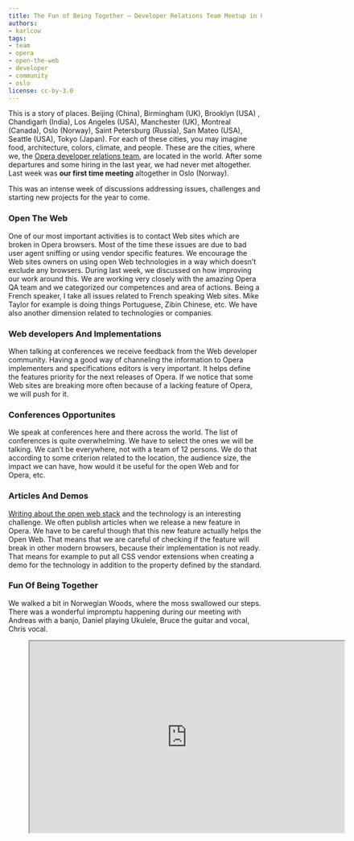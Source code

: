 ```yaml
---
title: The Fun of Being Together — Developer Relations Team Meetup in Oslo
authors:
- karlcow
tags:
- team
- opera
- open-the-web
- developer
- community
- oslo
license: cc-by-3.0
---
```


<p>This is a story of places. Beijing (China), Birmingham (UK), Brooklyn (USA) , Chandigarh (India), Los Angeles (USA), Manchester (UK), Montreal (Canada), Oslo (Norway), Saint Petersburg (Russia), San Mateo (USA), Seattle (USA), Tokyo (Japan). For each of these cities, you may imagine food, architecture, colors, climate, and people. These are the cities, where we, the <a href="http://my.opera.com/ODIN/members/">Opera developer relations team</a>, are located in the world. After some departures and some hiring in the last year, we had never met altogether. Last week was <strong>our first time meeting</strong> altogether in Oslo (Norway).</p>

<p>This was an intense week of discussions addressing issues, challenges and starting new projects for the year to come.</p>

<h3 id="open_the_web">Open The Web</h3>

<p>One of our most important activities is to contact Web sites which are broken in Opera browsers. Most of the time these issues are due to bad user agent sniffing or using vendor specific features. We encourage the Web sites owners on using open Web technologies in a way which doesn&#8217;t exclude any browsers. During last week, we discussed on how improving our work around this. We are working very closely with the amazing Opera QA team and we categorized our competences and area of actions. Being a French speaker, I take all issues related to French speaking Web sites. Mike Taylor for example is doing things Portuguese, Zibin Chinese, etc. We have also another dimension related to technologies or companies.</p>

<h3 id="web_developers_and_implementations">Web developers And Implementations</h3>

<p>When talking at conferences we receive feedback from the Web developer community. Having a good way of channeling the information to Opera implementers and specifications editors is very important. It helps define the features priority for the next releases of Opera. If we notice that some Web sites are breaking more often because of a lacking feature of Opera, we will push for it. </p>

<h3 id="conferences_opportunites">Conferences Opportunites</h3>

<p>We speak at conferences here and there across the world. The list of conferences is quite overwhelming. We have to select the ones we will be talking. We can&#8217;t be everywhere, not with a team of 12 persons. We do that according to some criterion related to the location, the audience size, the impact we can have, how would it be useful for the open Web and for Opera, etc. </p>

<h3 id="articles_and_demos">Articles And Demos</h3>

<p><a href="https://dev.opera.com/">Writing about the open web stack</a> and the technology is an interesting challenge. We often publish articles when we release a new feature in Opera. We have to be careful though that this new feature actually helps the Open Web. That means that we are careful of checking if the feature will break in other modern browsers, because their implementation is not ready. That means for example to put all CSS vendor extensions when creating a demo for the technology in addition to the property defined by the standard. </p>

<h3 id="fun_of_being_together">Fun Of Being Together</h3>

<p>We walked a bit in Norwegian Woods, where the moss swallowed our steps. There was a wonderful impromptu happening during our meeting with Andreas with a banjo, Daniel playing Ukulele, Bruce the guitar and vocal, Chris vocal. </p>

<figure block="figure">
	<iframe elem="media" allowfullscreen="allowfullscreen" height="381" src="http://embed.myopera.com/video/?url=http%3A%2F%2Fwww.youtube.com%2Fwatch%3Fv%3D4Uir2MGC8g8%26feature%3Dyoutu.be%26hd%3D1&amp;height=375&amp;width=620" width="626" />
</figure>


<p>This week has been a unique opportunity to know each other and I&#8217;m looking forward the next one.</p>
